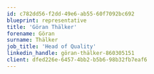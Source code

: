```yaml
---
id: c782dd56-f2dd-49e6-ab55-60f7092bc692
blueprint: representative
title: 'Göran Thälker'
forename: Göran
surname: Thälker
job_title: 'Head of Quality'
linkedin_handle: göran-thälker-860305151
client: dfed226e-6457-4bb2-b5b6-98b32fb7eaf6
---
```

